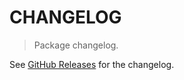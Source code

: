 # CHANGELOG

> Package changelog.

See [GitHub Releases](https://github.com/stdlib-js/assert-is-symmetric-matrix/releases) for the changelog.